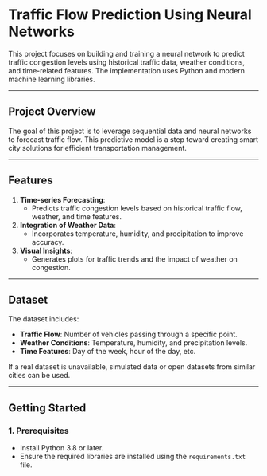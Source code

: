 # Traffic Flow Prediction Using Neural Networks

This project focuses on building and training a neural network to predict traffic congestion levels using historical traffic data, weather conditions, and time-related features. The implementation uses Python and modern machine learning libraries.

---

## **Project Overview**
The goal of this project is to leverage sequential data and neural networks to forecast traffic flow. This predictive model is a step toward creating smart city solutions for efficient transportation management.

---

## **Features**
1. **Time-series Forecasting**:
   - Predicts traffic congestion levels based on historical traffic flow, weather, and time features.
2. **Integration of Weather Data**:
   - Incorporates temperature, humidity, and precipitation to improve accuracy.
3. **Visual Insights**:
   - Generates plots for traffic trends and the impact of weather on congestion.

---

## **Dataset**
The dataset includes:
- **Traffic Flow**: Number of vehicles passing through a specific point.
- **Weather Conditions**: Temperature, humidity, and precipitation levels.
- **Time Features**: Day of the week, hour of the day, etc.

If a real dataset is unavailable, simulated data or open datasets from similar cities can be used.

---

## **Getting Started**

### **1. Prerequisites**
- Install Python 3.8 or later.
- Ensure the required libraries are installed using the `requirements.txt` file.

